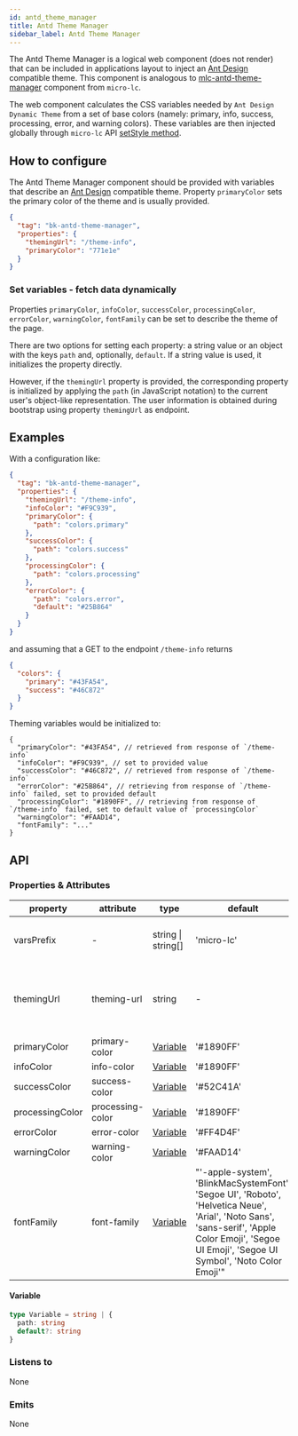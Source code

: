 ```yaml
---
id: antd_theme_manager
title: Antd Theme Manager
sidebar_label: Antd Theme Manager
---
```


<!--
WARNING: this file was automatically generated by Mia-Platform Doc Aggregator.
DO NOT MODIFY IT BY HAND.
Instead, modify the source file and run the aggregator to regenerate this file.
-->

<!--
WARNING:
This file is automatically generated. Please edit the 'README' file of the corresponding component and run `yarn copy:docs`
-->

[ant-design]: https://ant.design/
[mlc-antd-theme-manager]: https://micro-lc.io/add-ons/components/mlc-antd-theme-manager
[setStyle]: https://micro-lc.io/api/micro-lc-api/extensions#csssetstyle



The Antd Theme Manager is a logical web component (does not render) that can be included in applications layout to inject an [Ant Design][ant-design] compatible theme.
This component is analogous to [mlc-antd-theme-manager] component from `micro-lc`.

The web component calculates the CSS variables needed by `Ant Design Dynamic Theme` from a set of base colors (namely: primary, info, success, processing, error, and warning colors).
These variables are then injected globally through `micro-lc` API [setStyle method][setStyle].


## How to configure

The Antd Theme Manager component should be provided with variables that describe an [Ant Design][ant-design] compatible theme.
Property `primaryColor` sets the primary color of the theme and is usually provided.

```json
{
  "tag": "bk-antd-theme-manager",
  "properties": {
    "themingUrl": "/theme-info",
    "primaryColor": "771e1e"
  }
}
```

### Set variables - fetch data dynamically

Properties `primaryColor`, `infoColor`, `successColor`, `processingColor`, `errorColor`, `warningColor`, `fontFamily` can be set to describe the theme of the page.

There are two options for setting each property: a string value or an object with the keys `path` and, optionally, `default`.
If a string value is used, it initializes the property directly.

However, if the `themingUrl` property is provided, the corresponding property is initialized by applying the `path` (in JavaScript notation) to the current user's object-like representation.
The user information is obtained during bootstrap using property `themingUrl` as endpoint.

## Examples

With a configuration like:

```json
{
  "tag": "bk-antd-theme-manager",
  "properties": {
    "themingUrl": "/theme-info",
    "infoColor": "#F9C939",
    "primaryColor": {
      "path": "colors.primary"
    },
    "successColor": {
      "path": "colors.success"
    },
    "processingColor": {
      "path": "colors.processing"
    },
    "errorColor": {
      "path": "colors.error",
      "default": "#25B864"
    }
  }
}
```

and assuming that a GET to the endpoint `/theme-info` returns

```json
{
  "colors": {
    "primary": "#43FA54",
    "success": "#46C872"
  }
}
```

Theming variables would be initialized to:

```jsonc
{
  "primaryColor": "#43FA54", // retrieved from response of `/theme-info`
  "infoColor": "#F9C939", // set to provided value
  "successColor": "#46C872", // retrieved from response of `/theme-info`
  "errorColor": "#25B864", // retrieving from response of `/theme-info` failed, set to provided default
  "processingColor": "#1890FF", // retrieving from response of `/theme-info` failed, set to default value of `processingColor`
  "warningColor": "#FAAD14",
  "fontFamily": "..."
}
```

## API

### Properties & Attributes

| property        | attribute        | type                   | default    | description                                               |
| --------------- | ---------------- | ---------------------- | ---------- | --------------------------------------------------------- |
| varsPrefix      | -                | string \| string[]     | 'micro-lc' | prefix to apply to css variables                          |
| themingUrl      | theming-url      | string                 | -          | optional endpoint to call to initialize theming variables |
| primaryColor    | primary-color    | [Variable](#variable) | '#1890FF'  | primary color                                             |
| infoColor       | info-color       | [Variable](#variable) | '#1890FF'  | info color                                                |
| successColor    | success-color    | [Variable](#variable) | '#52C41A'  | success color                                             |
| processingColor | processing-color | [Variable](#variable) | '#1890FF'  | processing color                                          |
| errorColor      | error-color      | [Variable](#variable) | '#FF4D4F'  | error color                                               |
| warningColor    | warning-color    | [Variable](#variable) | '#FAAD14'  | warning color                                             |
| fontFamily      | font-family      | [Variable](#variable) | "'-apple-system', 'BlinkMacSystemFont', 'Segoe UI', 'Roboto', 'Helvetica Neue',  'Arial', 'Noto Sans', 'sans-serif', 'Apple Color Emoji', 'Segoe UI Emoji', 'Segoe UI Symbol', 'Noto Color Emoji'" | fonts |


#### Variable

```typescript
type Variable = string | {
  path: string
  default?: string
}
```

### Listens to

None

### Emits

None
